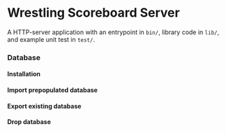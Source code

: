 # Wrestling Scoreboard Server

A HTTP-server application with an entrypoint in `bin/`, library code
in `lib/`, and example unit test in `test/`.

### Database

#### Installation

#### Import prepopulated database

#### Export existing database

#### Drop database

